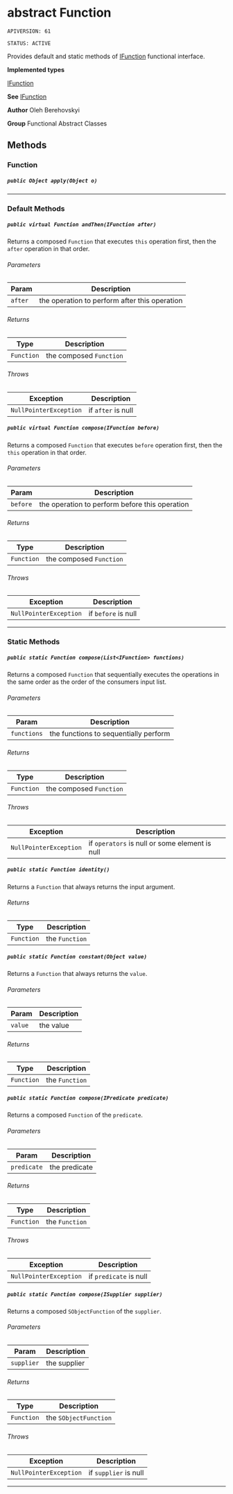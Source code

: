 # abstract Function

`APIVERSION: 61`

`STATUS: ACTIVE`

Provides default and static methods of
[IFunction](/docs/Functional-Interfaces/IFunction.md) functional interface.


**Implemented types**

[IFunction](/docs/Functional-Interfaces/IFunction.md)


**See** [IFunction](/docs/Functional-Interfaces/IFunction.md)


**Author** Oleh Berehovskyi


**Group** Functional Abstract Classes

## Methods
### Function
##### `public Object apply(Object o)`
---
### Default Methods
##### `public virtual Function andThen(IFunction after)`

Returns a composed `Function` that executes `this` operation first, then the `after` operation in that order.

###### Parameters

|Param|Description|
|---|---|
|`after`|the operation to perform after this operation|

###### Returns

|Type|Description|
|---|---|
|`Function`|the composed `Function`|

###### Throws

|Exception|Description|
|---|---|
|`NullPointerException`|if `after` is null|

##### `public virtual Function compose(IFunction before)`

Returns a composed `Function` that executes `before` operation first, then the `this` operation in that order.

###### Parameters

|Param|Description|
|---|---|
|`before`|the operation to perform before this operation|

###### Returns

|Type|Description|
|---|---|
|`Function`|the composed `Function`|

###### Throws

|Exception|Description|
|---|---|
|`NullPointerException`|if `before` is null|

---
### Static Methods
##### `public static Function compose(List<IFunction> functions)`

Returns a composed `Function` that sequentially executes the operations in the same order as the order of the consumers input list.

###### Parameters

|Param|Description|
|---|---|
|`functions`|the functions to sequentially perform|

###### Returns

|Type|Description|
|---|---|
|`Function`|the composed `Function`|

###### Throws

|Exception|Description|
|---|---|
|`NullPointerException`|if `operators` is null or some element is null|

##### `public static Function identity()`

Returns a `Function` that always returns the input argument.

###### Returns

|Type|Description|
|---|---|
|`Function`|the `Function`|

##### `public static Function constant(Object value)`

Returns a `Function` that always returns the `value`.

###### Parameters

|Param|Description|
|---|---|
|`value`|the value|

###### Returns

|Type|Description|
|---|---|
|`Function`|the `Function`|

##### `public static Function compose(IPredicate predicate)`

Returns a composed `Function` of the `predicate`.

###### Parameters

|Param|Description|
|---|---|
|`predicate`|the predicate|

###### Returns

|Type|Description|
|---|---|
|`Function`|the `Function`|

###### Throws

|Exception|Description|
|---|---|
|`NullPointerException`|if `predicate` is null|

##### `public static Function compose(ISupplier supplier)`

Returns a composed `SObjectFunction` of the `supplier`.

###### Parameters

|Param|Description|
|---|---|
|`supplier`|the supplier|

###### Returns

|Type|Description|
|---|---|
|`Function`|the `SObjectFunction`|

###### Throws

|Exception|Description|
|---|---|
|`NullPointerException`|if `supplier` is null|

---
